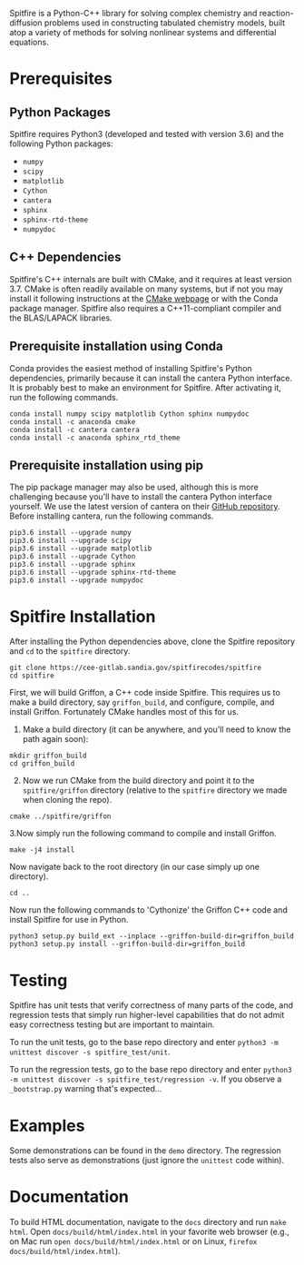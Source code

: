 Spitfire is a Python-C++ library for solving complex chemistry and reaction-diffusion problems used in constructing tabulated chemistry models, built atop a variety of methods for solving nonlinear systems and differential equations.

# Prerequisites

## Python Packages
Spitfire requires Python3 (developed and tested with version 3.6) and the following Python packages:
- `numpy`
- `scipy`
- `matplotlib`
- `Cython`
- `cantera`
- `sphinx`
- `sphinx-rtd-theme`
- `numpydoc`

## C++ Dependencies
Spitfire's C++ internals are built with CMake, and it requires at least version 3.7.
CMake is often readily available on many systems, but if not you may install it following instructions at the [CMake webpage](https://cmake.org/) or with the Conda package manager.
Spitfire also requires a C++11-compliant compiler and the BLAS/LAPACK libraries.

## Prerequisite installation using Conda
Conda provides the easiest method of installing Spitfire's Python dependencies, primarily because it can install the cantera Python interface.
It is probably best to make an environment for Spitfire.
After activating it, run the following commands.
```
conda install numpy scipy matplotlib Cython sphinx numpydoc
conda install -c anaconda cmake
conda install -c cantera cantera
conda install -c anaconda sphinx_rtd_theme
```

## Prerequisite installation using pip
The pip package manager may also be used, although this is more challenging because you'll have to install the cantera Python interface yourself.
We use the latest version of cantera on their [GitHub repository](https://github.com/Cantera/cantera).
Before installing cantera, run the following commands.
```
pip3.6 install --upgrade numpy
pip3.6 install --upgrade scipy
pip3.6 install --upgrade matplotlib
pip3.6 install --upgrade Cython
pip3.6 install --upgrade sphinx
pip3.6 install --upgrade sphinx-rtd-theme
pip3.6 install --upgrade numpydoc
```

# Spitfire Installation
After installing the Python dependencies above, clone the Spitfire repository and `cd` to the `spitfire` directory.
```
git clone https://cee-gitlab.sandia.gov/spitfirecodes/spitfire
cd spitfire
```

First, we will build Griffon, a C++ code inside Spitfire.
This requires us to make a build directory, say `griffon_build`, and configure, compile, and install Griffon.
Fortunately CMake handles most of this for us.

1. Make a build directory (it can be anywhere, and you'll need to know the path again soon):
```
mkdir griffon_build
cd griffon_build
```

2. Now we run CMake from the build directory and point it to the `spitfire/griffon` directory (relative to the `spitfire` directory we made when cloning the repo).
```
cmake ../spitfire/griffon
```

3.Now simply run the following command to compile and install Griffon.
```
make -j4 install
```

Now navigate back to the root directory (in our case simply up one directory).
```
cd ..
```

Now run the following commands to 'Cythonize' the Griffon C++ code and install Spitfire for use in Python.
```
python3 setup.py build_ext --inplace --griffon-build-dir=griffon_build
python3 setup.py install --griffon-build-dir=griffon_build
```

# Testing
Spitfire has unit tests that verify correctness of many parts of the code,
and regression tests that simply run higher-level capabilities that do not admit easy correctness testing but are important to maintain.

To run the unit tests, go to the base repo directory and enter 
`python3 -m unittest discover -s spitfire_test/unit`.

To run the regression tests, go to the base repo directory and enter 
`python3 -m unittest discover -s spitfire_test/regression -v`. If you observe a `_bootstrap.py` warning that's expected...

# Examples
Some demonstrations can be found in the `demo` directory.
The regression tests also serve as demonstrations (just ignore the `unittest` code within).

# Documentation
To build HTML documentation, navigate to the `docs` directory and run `make html`.
Open `docs/build/html/index.html` in your favorite web browser (e.g., on Mac run `open docs/build/html/index.html` or on Linux, `firefox docs/build/html/index.html`).
